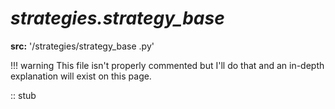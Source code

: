 # ***strategies.strategy_base***
**src:** '/strategies/strategy_base
.py'

!!! warning
    This file isn't properly commented but I'll do that and an in-depth explanation will exist on this page. 


:: stub